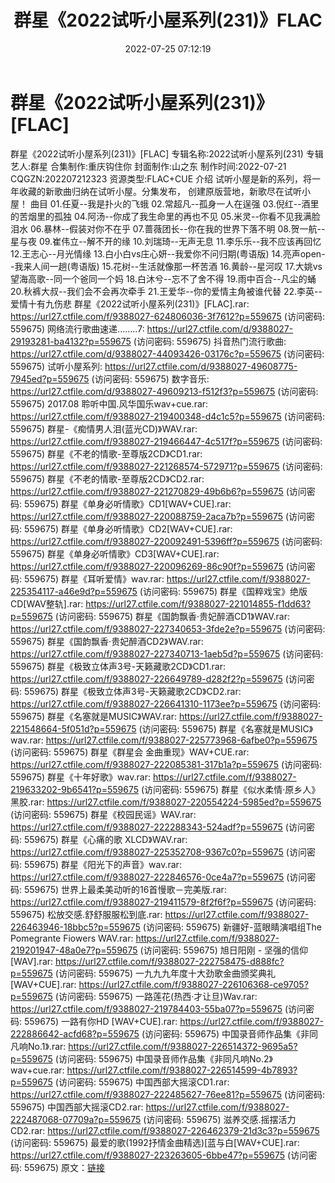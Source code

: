 ﻿---
title: 群星《2022试听小屋系列(231)》FLAC
date: 2022-07-25 07:12:19
categories: APE、FLAC、MP3
tags: 华语中文
---
# 群星《2022试听小屋系列(231)》[FLAC]

群星《2022试听小屋系列(231)》[FLAC]
专辑名称:2022试听小屋系列(231)
专辑艺人:群星
合集制作:重庆钩住你
封面制作:山之东
制作时间:2022-07-21
CQGZN:202207212323
资源类型:FLAC+CUE
介绍
试听小屋是新的系列，将一年收藏的新歌曲归纳在试听小屋。分集发布，
创建原版营地，新歌尽在试听小屋！
曲目
01.任夏--我是扑火的飞蛾
02.常超凡--孤身一人在逞强
03.倪红--酒里的苦烟里的孤独
04.阿汤--你成了我生命里的再也不见
05.米灵--你看不见我满脸泪水
06.暴林--假装对你不在乎
07.蔷薇团长--你在我的世界下落不明
08.贺一航--星与夜
09.崔伟立--解不开的缘
10.刘瑞琦--无声无息
11.李乐乐--我不应该再回忆
12.王志心--月光情缘
13.白小白vs庄心妍--我爱你不问归期(粤语版)
14.亮声open--我来人间一趟(粤语版)
15.花树--生活就像那一杯苦酒
16.黄龄--星河叹
17.大姚vs望海高歌--同一个爸同一个妈
18.白沐兮--忘不了舍不得
19.雨中百合--凡尘的蛹
20.秋裤大叔--我们会不会再次牵手
21.王爱华--你的爱情主角被谁代替
22.李英--爱情十有九伤悲
群星《2022试听小屋系列(231)》[FLAC].rar: https://url27.ctfile.com/f/9388027-624806036-3f7612?p=559675
(访问密码: 559675)
网络流行歌曲速递........7: https://url27.ctfile.com/d/9388027-29193281-ba4132?p=559675
(访问密码: 559675)
抖音热门流行歌曲: https://url27.ctfile.com/d/9388027-44093426-03176c?p=559675
(访问密码: 559675)
试听小屋系列: https://url27.ctfile.com/d/9388027-49608775-7945ed?p=559675
(访问密码: 559675)
数字音乐: https://url27.ctfile.com/d/9388027-49609213-f512f3?p=559675
(访问密码: 559675)
2017.08 聆听中国.风华国乐wav+cue.rar: https://url27.ctfile.com/f/9388027-219400348-d4c1c5?p=559675
(访问密码: 559675)
群星-《痴情男人泪(蓝光CD)》WAV.rar: https://url27.ctfile.com/f/9388027-219466447-4c517f?p=559675
(访问密码: 559675)
群星《不老的情歌-至尊版2CD》CD1.rar: https://url27.ctfile.com/f/9388027-221268574-572971?p=559675
(访问密码: 559675)
群星《不老的情歌-至尊版2CD》CD2.rar: https://url27.ctfile.com/f/9388027-221270829-49b6b6?p=559675
(访问密码: 559675)
群星《单身必听情歌》CD1[WAV+CUE].rar: https://url27.ctfile.com/f/9388027-220088759-2aca7b?p=559675
(访问密码: 559675)
群星《单身必听情歌》CD2[WAV+CUE].rar: https://url27.ctfile.com/f/9388027-220092491-5396ff?p=559675
(访问密码: 559675)
群星《单身必听情歌》CD3[WAV+CUE].rar: https://url27.ctfile.com/f/9388027-220096269-86c90f?p=559675
(访问密码: 559675)
群星《耳听爱情》wav.rar: https://url27.ctfile.com/f/9388027-225354117-a46e9d?p=559675
(访问密码: 559675)
群星《国粹戏宝》绝版CD[WAV整轨].rar: https://url27.ctfile.com/f/9388027-221014855-f1dd63?p=559675
(访问密码: 559675)
群星《国韵飘香·贵妃醉酒CD1》WAV.rar: https://url27.ctfile.com/f/9388027-227340653-3fde2e?p=559675
(访问密码: 559675)
群星《国韵飘香·贵妃醉酒CD2》WAV.rar: https://url27.ctfile.com/f/9388027-227340713-1aeb5d?p=559675
(访问密码: 559675)
群星《极致立体声3号-天籁藏歌2CD》CD1.rar: https://url27.ctfile.com/f/9388027-226649789-d282f2?p=559675
(访问密码: 559675)
群星《极致立体声3号-天籁藏歌2CD》CD2.rar: https://url27.ctfile.com/f/9388027-226641310-1173ee?p=559675
(访问密码: 559675)
群星《名塞就是MUSIC》WAV.rar: https://url27.ctfile.com/f/9388027-221548664-5f051d?p=559675
(访问密码: 559675)
群星《名塞就是MUSIC》wav.rar: https://url27.ctfile.com/f/9388027-225773968-6afbe0?p=559675
(访问密码: 559675)
群星《群星会 金曲重现》WAV+CUE.rar: https://url27.ctfile.com/f/9388027-222085381-317b1a?p=559675
(访问密码: 559675)
群星《十年好歌》wav.rar: https://url27.ctfile.com/f/9388027-219633202-9b6541?p=559675
(访问密码: 559675)
群星《似水柔情·原乡人》黑胶.rar: https://url27.ctfile.com/f/9388027-220554224-5985ed?p=559675
(访问密码: 559675)
群星《校园民谣》WAV.rar: https://url27.ctfile.com/f/9388027-222288343-524adf?p=559675
(访问密码: 559675)
群星《心痛的歌 XLCD》WAV.rar: https://url27.ctfile.com/f/9388027-225352708-9367c0?p=559675
(访问密码: 559675)
群星《阳光下的声音》wav.rar: https://url27.ctfile.com/f/9388027-222846576-0ce4a7?p=559675
(访问密码: 559675)
世界上最柔美动听的16首慢歌－完美版.rar: https://url27.ctfile.com/f/9388027-219411579-8f2f6f?p=559675
(访问密码: 559675)
松放交感.舒舒服服松到底.rar: https://url27.ctfile.com/f/9388027-226463946-18bbc5?p=559675
(访问密码: 559675)
新疆好-蓝眼睛演唱组The Pomegrante Fiowers WAV.rar: https://url27.ctfile.com/f/9388027-219201947-48a0e7?p=559675
(访问密码: 559675)
旭日阳刚 - 坚强的信仰[WAV].rar: https://url27.ctfile.com/f/9388027-222758475-d888fc?p=559675
(访问密码: 559675)
一九九九年度十大劲歌金曲颁奖典礼[WAV+CUE].rar: https://url27.ctfile.com/f/9388027-226106368-ce9705?p=559675
(访问密码: 559675)
一路莲花(热西·才让旦)Wav.rar: https://url27.ctfile.com/f/9388027-219784403-55ba07?p=559675
(访问密码: 559675)
一路有你HD [WAV+CUE].rar: https://url27.ctfile.com/f/9388027-222886642-acfd68?p=559675
(访问密码: 559675)
中国录音师作品集《非同凡响No.1》.rar: https://url27.ctfile.com/f/9388027-226514372-9695a5?p=559675
(访问密码: 559675)
中国录音师作品集《非同凡响No.2》wav+cue.rar: https://url27.ctfile.com/f/9388027-226514599-4b7893?p=559675
(访问密码: 559675)
中国西部大摇滚CD1.rar: https://url27.ctfile.com/f/9388027-222485627-76ee81?p=559675
(访问密码: 559675)
中国西部大摇滚CD2.rar: https://url27.ctfile.com/f/9388027-222487068-07709a?p=559675
(访问密码: 559675)
滋养交感.摇摆活力CD2.rar: https://url27.ctfile.com/f/9388027-226462379-21d3c3?p=559675
(访问密码: 559675)
最爱的歌(1992抒情金曲精选)[蓝与白[WAV+CUE].rar: https://url27.ctfile.com/f/9388027-223263605-6bbe47?p=559675
(访问密码: 559675)
原文：[链接](https://blog.sina.com.cn/s/blog_1647c7e7601030yjg.html)